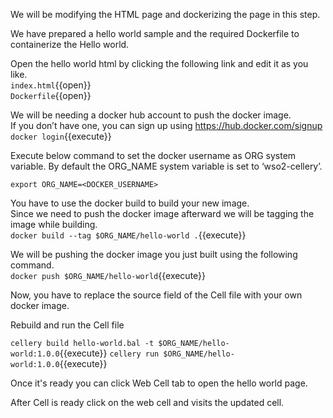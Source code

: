 We will be modifying the HTML page and dockerizing the page in this step.
  
We have prepared a hello world sample and the required Dockerfile to containerize the Hello world.

Open the hello world html by clicking the following link and edit it as you like.  
`index.html`{{open}}  
`Dockerfile`{{open}}

We will be needing a docker hub account to push the docker image.  
If you don’t have one, you can sign up using https://hub.docker.com/signup  
`docker login`{{execute}}

Execute below command to set the docker username as ORG system variable. By default the ORG_NAME system variable is set to ‘wso2-cellery’.

`export ORG_NAME=<DOCKER_USERNAME>`

You have to use the docker build to build your new image.  
Since we need to push the docker image afterward we will be tagging the image while building.  
`docker build --tag $ORG_NAME/hello-world .`{{execute}}

We will be pushing the docker image you just built using the following command.  
`docker push $ORG_NAME/hello-world`{{execute}}

Now, you have to replace the source field of the Cell file with your own docker image.

Rebuild and run the Cell file

`cellery build hello-world.bal -t $ORG_NAME/hello-world:1.0.0`{{execute}}
`cellery run $ORG_NAME/hello-world:1.0.0`{{execute}}

Once it's ready you can click Web Cell tab to open the hello world page.

After Cell is ready click on the web cell and visits the updated cell.
